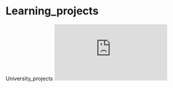 # Learning_projects
University_projects
![The image will be here shortly](https://github.com/omegatro/UNPG/blob/primer_check/heatmap.html?raw=False)
